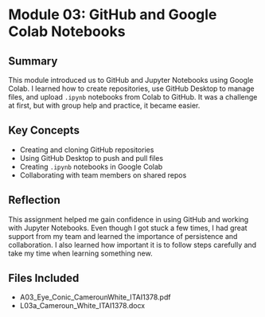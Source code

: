# Module 03: GitHub and Google Colab Notebooks

## Summary
This module introduced us to GitHub and Jupyter Notebooks using Google Colab. I learned how to create repositories, use GitHub Desktop to manage files, and upload `.ipynb` notebooks from Colab to GitHub. It was a challenge at first, but with group help and practice, it became easier.

## Key Concepts
- Creating and cloning GitHub repositories
- Using GitHub Desktop to push and pull files
- Creating `.ipynb` notebooks in Google Colab
- Collaborating with team members on shared repos

## Reflection
This assignment helped me gain confidence in using GitHub and working with Jupyter Notebooks. Even though I got stuck a few times, I had great support from my team and learned the importance of persistence and collaboration. I also learned how important it is to follow steps carefully and take my time when learning something new.

## Files Included
- A03_Eye_Conic_CamerounWhite_ITAI1378.pdf
- L03a_Cameroun_White_ITAI1378.docx
